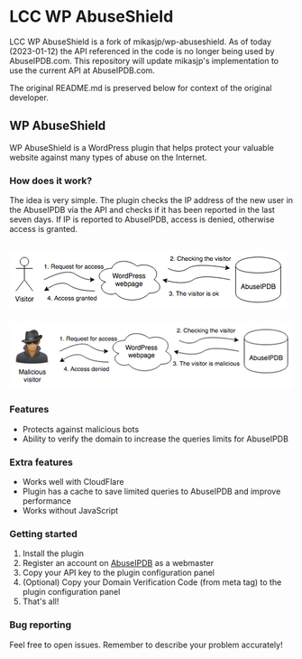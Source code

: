 # LCC WP AbuseShield
LCC WP AbuseShield is a fork of mikasjp/wp-abuseshield. As of today (2023-01-12) the API referenced in the code is no longer being used by AbuseIPDB.com.
This repository will update mikasjp's implementation to use the current API at AbuseIPDB.com.

The original README.md is preserved below for context of the original developer.

## WP AbuseShield
WP AbuseShield is a WordPress plugin that helps protect your valuable website against many types of abuse on the Internet.

### How does it work?
The idea is very simple. The plugin checks the IP address of the new user in the AbuseIPDB via the API and checks if it has been reported in the last seven days. If IP is reported to AbuseIPDB, access is denied, otherwise access is granted.

![Regular visitor](HowDoesItWork_good.png)
---
![Malicious visitor](HowDoesItWork_bad.png)

### Features
* Protects against malicious bots
* Ability to verify the domain to increase the queries limits for AbuseIPDB

### Extra features
* Works well with CloudFlare
* Plugin has a cache to save limited queries to AbuseIPDB and improve performance
* Works without JavaScript

### Getting started
1. Install the plugin
2. Register an account on [AbuseIPDB](https://www.abuseipdb.com/) as a webmaster
3. Copy your API key to the plugin configuration panel
4. (Optional) Copy your Domain Verification Code (from meta tag) to the plugin configuration panel
5. That's all!

### Bug reporting
Feel free to open issues. Remember to describe your problem accurately!
